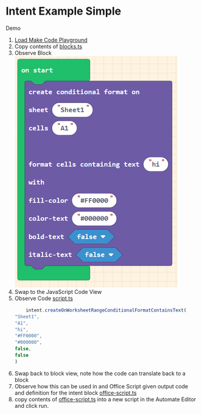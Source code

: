 # Intent Example Simple

Demo

1. [Load Make Code Playground](https://makecode.com/playground)
1. Copy contents of [blocks.ts](./blocks.ts)
1. Observe Block 
    ![](./block.png)
1. Swap to the JavaScript Code View
1. Observe Code [script.ts](./script.ts)
    ```typescript
        intent.createOnWorksheetRangeConditionalFormatContainsText(
    "Sheet1",
    "A1",
    "hi",
    "#FF0000",
    "#000000",
    false,
    false
    )
    ```
1. Swap back to block view, note how the code can translate back to a block
1. Observe how this can be used in and Office Script given output code and definition for the intent block [office-script.ts](./office-script.ts)
1. copy contents of [office-script.ts](./office-script.ts) into a new script in the Automate Editor and click run. 
